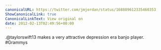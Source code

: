```yaml
---
canonicalURL: https://twitter.com/jmjordan/status/168889612335460353
ShowCanonicalLink: true
CanonicalLinkText: View original on
date: 2012-02-13T02:49:56+00:00
---
```

.@taylorswift13 makes a very attractive depression era banjo player. #Grammys